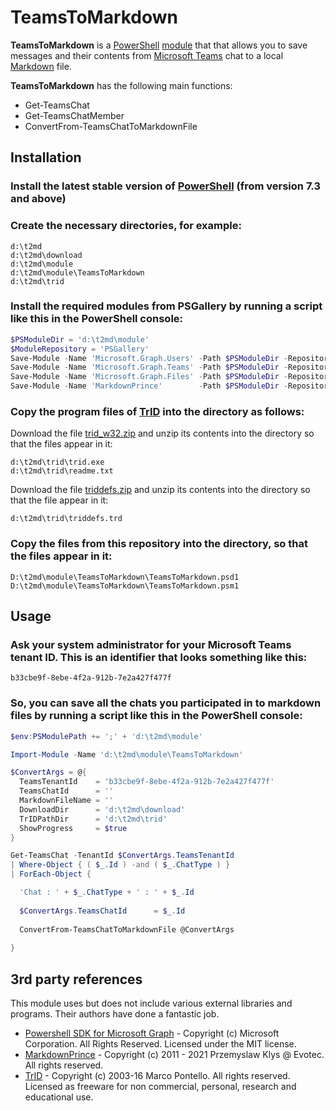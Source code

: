 # TeamsToMarkdown

**TeamsToMarkdown** is a [PowerShell](https://learn.microsoft.com/powershell/) [module](https://learn.microsoft.com/en-us/previous-versions/dd901839(v=vs.85))
that that allows you to save messages and their contents from [Microsoft Teams](https://www.microsoft.com/en-us/microsoft-teams/group-chat-software) chat to a local [Markdown](https://en.wikipedia.org/wiki/Markdown) file.

**TeamsToMarkdown** has the following main functions:

- Get-TeamsChat
- Get-TeamsChatMember
- ConvertFrom-TeamsChatToMarkdownFile

## Installation

### Install the latest stable version of [PowerShell](https://learn.microsoft.com/en-us/powershell/scripting/install/installing-powershell) (from version 7.3 and above)

### Create the necessary directories, for example:
```
d:\t2md
d:\t2md\download
d:\t2md\module
d:\t2md\module\TeamsToMarkdown
d:\t2md\trid
```

### Install the required modules from PSGallery by running a script like this in the PowerShell console:
```powershell
$PSModuleDir = 'd:\t2md\module'
$ModuleRepository = 'PSGallery'
Save-Module -Name 'Microsoft.Graph.Users' -Path $PSModuleDir -Repository $ModuleRepository -Force
Save-Module -Name 'Microsoft.Graph.Teams' -Path $PSModuleDir -Repository $ModuleRepository -Force
Save-Module -Name 'Microsoft.Graph.Files' -Path $PSModuleDir -Repository $ModuleRepository -Force
Save-Module -Name 'MarkdownPrince'        -Path $PSModuleDir -Repository $ModuleRepository -Force
```

### Copy the program files of [TrID](http://mark0.net/soft-trid-e.html) into the directory as follows:
Download the file [trid_w32.zip](https://mark0.net/download/trid_w32.zip) and unzip its contents into the directory so that the files appear in it:
```
d:\t2md\trid\trid.exe
d:\t2md\trid\readme.txt
```
Download the file [triddefs.zip](https://mark0.net/download/triddefs.zip) and unzip its contents into the directory so that the file appear in it:
```
d:\t2md\trid\triddefs.trd
```

### Copy the files from this repository into the directory, so that the files appear in it:
```
D:\t2md\module\TeamsToMarkdown\TeamsToMarkdown.psd1
D:\t2md\module\TeamsToMarkdown\TeamsToMarkdown.psm1
```

## Usage

### Ask your system administrator for your Microsoft Teams tenant ID. This is an identifier that looks something like this:
```
b33cbe9f-8ebe-4f2a-912b-7e2a427f477f
```

### So, you can save all the chats you participated in to markdown files by running a script like this in the PowerShell console:
```powershell
$env:PSModulePath += ';' + 'd:\t2md\module'

Import-Module -Name 'd:\t2md\module\TeamsToMarkdown'

$ConvertArgs = @{
  TeamsTenantId    = 'b33cbe9f-8ebe-4f2a-912b-7e2a427f477f'
  TeamsChatId      = ''
  MarkdownFileName = ''
  DownloadDir      = 'd:\t2md\download'
  TrIDPathDir      = 'd:\t2md\trid'
  ShowProgress     = $true
}  

Get-TeamsChat -TenantId $ConvertArgs.TeamsTenantId 
| Where-Object { ( $_.Id ) -and ( $_.ChatType ) }
| ForEach-Object { 

  'Chat : ' + $_.ChatType + ' : ' + $_.Id
  
  $ConvertArgs.TeamsChatId      = $_.Id
  
  ConvertFrom-TeamsChatToMarkdownFile @ConvertArgs 
  
}
```

## 3rd party references

This module uses but does not include various external libraries and programs. Their authors have done a fantastic job.
- [Powershell SDK for Microsoft Graph](https://github.com/microsoftgraph/msgraph-sdk-powershell) - Copyright (c) Microsoft Corporation. All Rights Reserved. Licensed under the MIT license.
- [MarkdownPrince](https://github.com/EvotecIT/MarkdownPrince) - Copyright (c) 2011 - 2021 Przemyslaw Klys @ Evotec. All rights reserved.
- [TrID](http://mark0.net/soft-trid-e.html) -  Copyright (c) 2003-16 Marco Pontello. All rights reserved. Licensed as freeware for non commercial, personal, research and educational use.
